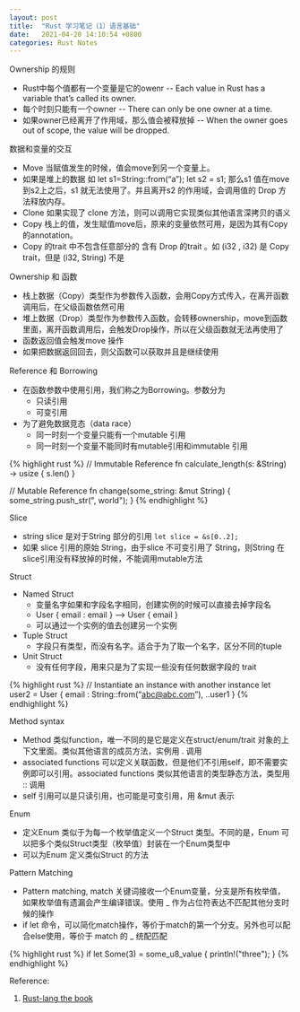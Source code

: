 ```yaml
---
layout: post
title:  "Rust 学习笔记（1）语言基础"
date:   2021-04-20 14:10:54 +0800
categories: Rust Notes
---
```


Ownership 的规则

* Rust中每个值都有一个变量是它的owenr -- Each value in Rust has a variable that’s called its owner.
* 每个时刻只能有一个owner -- There can only be one owner at a time.
* 如果owner已经离开了作用域，那么值会被释放掉 -- When the owner goes out of scope, the value will be dropped.

数据和变量的交互

* Move 当赋值发生的时候，值会move到另一个变量上。
* 如果是堆上的数据 如 let s1=String::from(“a”); let s2 = s1; 那么s1 值在move 到s2上之后，s1 就无法使用了。并且离开s2 的作用域，会调用值的 Drop 方法释放内存。
* Clone 如果实现了 clone 方法，则可以调用它实现类似其他语言深拷贝的语义
* Copy 栈上的值，发生赋值move后，原来的变量依然可用，是因为其有Copy 的annotation。
* Copy 的trait 中不包含任意部分的 含有 Drop 的trait 。如  (i32 , i32) 是 Copy trait，但是 (i32, String) 不是

Ownership 和 函数

* 栈上数据（Copy）类型作为参数传入函数，会用Copy方式传入，在离开函数调用后，在父级函数依然可用
* 堆上数据（Drop）类型作为参数传入函数，会转移ownership，move到函数里面，离开函数调用后，会触发Drop操作，所以在父级函数就无法再使用了
* 函数返回值会触发move 操作
* 如果把数据返回回去，则父函数可以获取并且是继续使用

Reference 和 Borrowing

* 在函数参数中使用引用，我们称之为Borrowing。参数分为 
    * 只读引用  
    * 可变引用
* 为了避免数据竞态（data race）
    * 同一时刻一个变量只能有一个mutable 引用
    * 同一时刻一个变量不能同时有mutable引用和immutable 引用

{% highlight rust %}
// Immutable Reference
fn calculate_length(s: &String) -> usize {
    s.len()
}

// Mutable Reference
fn change(some_string: &mut String) {
    some_string.push_str(", world");
}
{% endhighlight %}

Slice
* string slice 是对于String 部分的引用 `let slice = &s[0..2];`
* 如果 slice 引用的原始 String，由于slice 不可变引用了 String，则String 在slice引用没有释放掉的时候，不能调用mutable方法

Struct
* Named Struct
    * 变量名字如果和字段名字相同，创建实例的时候可以直接去掉字段名
    * User { email : email } --> User { email }
    * 可以通过一个实例的值去创建另一个实例
* Tuple Struct
    * 字段只有类型，而没有名字。适合于为了取一个名字，区分不同的tuple
* Unit Struct
    * 没有任何字段，用来只是为了实现一些没有任何数据字段的 trait

{% highlight rust %}
// Instantiate an instance with another instance
let user2 = User {
    email : String::from(“abc@abc.com”),
    ..user1
}
{% endhighlight %}



Method syntax
* Method 类似function，唯一不同的是它是定义在struct/enum/trait 对象的上下文里面。类似其他语言的成员方法，实例用 . 调用
* associated functions 可以定义关联函数，但是他们不引用self，即不需要实例即可以引用。associated functions 类似其他语言的类型静态方法，类型用 :: 调用
* self 引用可以是只读引用，也可能是可变引用，用 &mut  表示

Enum
* 定义Enum 类似于为每一个枚举值定义一个Struct 类型。不同的是，Enum 可以把多个类似Struct类型（枚举值）封装在一个Enum类型中
* 可以为Enum 定义类似Struct 的方法

Pattern Matching
* Pattern matching, match 关键词接收一个Enum变量，分支是所有枚举值，如果枚举值有遗漏会产生编译错误。使用 _ 作为占位符表达不匹配其他分支时候的操作
* if let 命令，可以简化match操作，等价于match的第一个分支。另外也可以配合else使用，等价于 match 的 _ 统配匹配

{% highlight rust %}
if let Some(3) = some_u8_value {
    println!("three");
}
{% endhighlight %}


Reference:

1. [Rust-lang the book](https://doc.rust-lang.org/book/ch04-01-what-is-ownership.html)